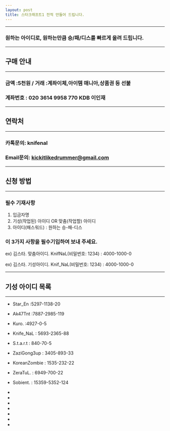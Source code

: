 ```yaml
---
layout: post
title: 스타크래프트1 전적 만들어 드립니다.
---
```


***

###  원하는 아이디로, 원하는만큼 승/패/디스를 빠르게 올려 드립니다. 

***

## 구매 안내

***

### 금액 :5천원 / 거래 :계좌이체,아이템 매니아,상품권 등 선불 

### 계좌번호 : 020 3614 9958 770 KDB 이인재 

***


## 연락처

***

### 카톡문의: knifenal

### Email문의: [kickitlikedrummer@gmail.com](mailto:kickitlikedrummer@gmail.com)
  
  
   
   
***
## 신청 방법 
***
### 필수 기재사항

1. 입금자명
2. 기성(작업된) 아이디 OR 맞춤(작업할) 아이디
3. 아이디(패스워드) : 원하는 승-패-디스

### 이 3가지 사항을 필수기입하여 보내 주세요.

ex) 김스타. 맞춤아이디. KnifNaL(비밀번호: 1234) : 4000-1000-0 

ex) 김스타. 기성아이디. Knif_NaL(비밀번호: 1234) : 4000-1000-0 

***
## 기성 아이디 목록
***

* Star_En :5297-1138-20

* Ak47Tnt :7887-2985-119 

* Kuro. :4927-0-5

* Knife_NaL : 5693-2365-88

* S.t.a.r.t : 840-70-5  

* ZaziGong3up : 3405-893-33

* KoreanZombie : 1535-232-22

* ZeraTuL. : 6949-700-22

* Sobient. : 15359-5352-124

* 

* 

* 

* 

* 

* 

* 
